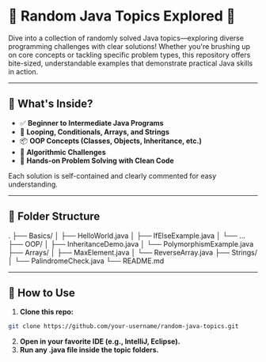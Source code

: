 # 🌱 Random Java Topics Explored 🚀

Dive into a collection of randomly solved Java topics—exploring diverse programming challenges with clear solutions! Whether you're brushing up on core concepts or tackling specific problem types, this repository offers bite-sized, understandable examples that demonstrate practical Java skills in action.

---

## 📌 What's Inside?

- ✅ **Beginner to Intermediate Java Programs**
- 🔁 **Looping, Conditionals, Arrays, and Strings**
- 📦 **OOP Concepts (Classes, Objects, Inheritance, etc.)**
- 🧠 **Algorithmic Challenges**
- 🔧 **Hands-on Problem Solving with Clean Code**

Each solution is self-contained and clearly commented for easy understanding.

---

## 📁 Folder Structure

.
├── Basics/
│ ├── HelloWorld.java
│ ├── IfElseExample.java
│ └── ...
├── OOP/
│ ├── InheritanceDemo.java
│ └── PolymorphismExample.java
├── Arrays/
│ ├── MaxElement.java
│ └── ReverseArray.java
├── Strings/
│ └── PalindromeCheck.java
└── README.md


---

## 🚀 How to Use

1. **Clone this repo:**

```bash
git clone https://github.com/your-username/random-java-topics.git

```
2. **Open in your favorite IDE (e.g., IntelliJ, Eclipse).**
3. **Run any .java file inside the topic folders.**
